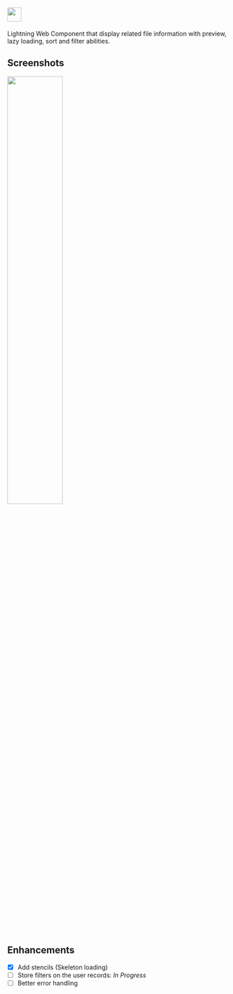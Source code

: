 # <img src="https://public.gavignon.io/images/lwc-file-preview-title.png" height="32">

Lightning Web Component that display related file information with preview, lazy loading, sort and filter abilities.

## Screenshots

<img src="https://public.gavignon.io/images/lwc-file-preview.jpg" width="50%">

## Enhancements

- [x] Add stencils (Skeleton loading)
- [ ] Store filters on the user records: *In Progress*
- [ ] Better error handling